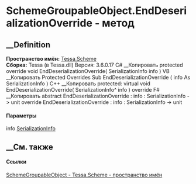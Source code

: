 # SchemeGroupableObject.EndDeserializationOverride - метод
##  __Definition
 **Пространство имён:** [Tessa.Scheme](N_Tessa_Scheme.htm)  
 **Сборка:** Tessa (в Tessa.dll) Версия: 3.6.0.17
C# __Копировать
     protected override void EndDeserializationOverride(
    	SerializationInfo info
    )
VB __Копировать
     Protected Overrides Sub EndDeserializationOverride ( 
    	info As SerializationInfo
    )
C++ __Копировать
     protected:
    virtual void EndDeserializationOverride(
    	SerializationInfo^ info
    ) override
F# __Копировать
     abstract EndDeserializationOverride : 
            info : SerializationInfo -> unit 
    override EndDeserializationOverride : 
            info : SerializationInfo -> unit 
#### Параметры
info
[SerializationInfo](https://learn.microsoft.com/dotnet/api/system.runtime.serialization.serializationinfo)
## __См. также
#### Ссылки
[SchemeGroupableObject - ](T_Tessa_Scheme_SchemeGroupableObject.htm)
[Tessa.Scheme - пространство имён](N_Tessa_Scheme.htm)
